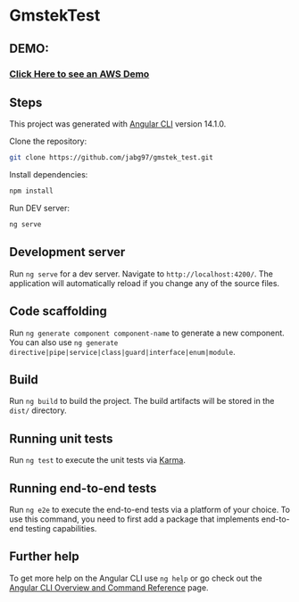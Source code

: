 # GmstekTest

## DEMO:

### [Click Here to see an AWS Demo](https://elasticbeanstalk-sa-east-1-021899183456.s3.sa-east-1.amazonaws.com/)


## Steps

This project was generated with [Angular CLI](https://github.com/angular/angular-cli) version 14.1.0.

Clone the repository:
```bash
git clone https://github.com/jabg97/gmstek_test.git
```

Install dependencies:
```bash
npm install
```

Run DEV server:
```bash
ng serve
```

## Development server

Run `ng serve` for a dev server. Navigate to `http://localhost:4200/`. The application will automatically reload if you change any of the source files.

## Code scaffolding

Run `ng generate component component-name` to generate a new component. You can also use `ng generate directive|pipe|service|class|guard|interface|enum|module`.

## Build

Run `ng build` to build the project. The build artifacts will be stored in the `dist/` directory.

## Running unit tests

Run `ng test` to execute the unit tests via [Karma](https://karma-runner.github.io).

## Running end-to-end tests

Run `ng e2e` to execute the end-to-end tests via a platform of your choice. To use this command, you need to first add a package that implements end-to-end testing capabilities.

## Further help

To get more help on the Angular CLI use `ng help` or go check out the [Angular CLI Overview and Command Reference](https://angular.io/cli) page.
